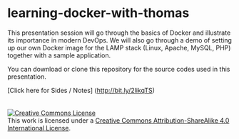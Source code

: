 # learning-docker-with-thomas

This presentation session will go through the basics of Docker and illustrate its importance in modern DevOps. We will also go through a demo of setting up our own Docker image for the LAMP stack (Linux, Apache, MySQL, PHP) together with a sample application.

You can download or clone this repository for the source codes used in this presentation.

[Click here for Sides / Notes] (http://bit.ly/2likqTS)
<br /><br /><br />
<a rel="license" href="http://creativecommons.org/licenses/by-sa/4.0/"><img alt="Creative Commons License" style="border-width:0" src="https://i.creativecommons.org/l/by-sa/4.0/88x31.png" /></a><br />This work is licensed under a <a rel="license" href="http://creativecommons.org/licenses/by-sa/4.0/">Creative Commons Attribution-ShareAlike 4.0 International License</a>.
